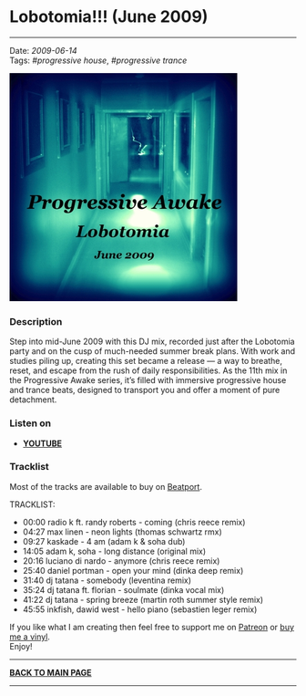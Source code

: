 # Lobotomia!!! (June 2009)

----

Date: *2009-06-14*  
Tags: *#progressive house*, *#progressive trance*      

[![Shivioua - Lobotomia!!! (June 2009)](./images/lobotomia-june-2009.jpg)](https://youtu.be/8Utd1gg3zlM)

### Description

Step into mid-June 2009 with this DJ mix, recorded just after the Lobotomia party and on the cusp of much-needed summer break plans. With work and studies piling up, creating this set became a release — a way to breathe, reset, and escape from the rush of daily responsibilities. As the 11th mix in the Progressive Awake series, it’s filled with immersive progressive house and trance beats, designed to transport you and offer a moment of pure detachment.

### Listen on

* [**YOUTUBE**](https://youtu.be/8Utd1gg3zlM)  

<!-- 
[**Download MP3 (49MB, 53min)**](https://1drv.ms/u/s!Alo3H0XlzdZxgTvckXSa7o0rIdw4?e=eT3Ial)  
-->

### Tracklist

Most of the tracks are available to buy on <a href="http://beatport.com" target="_blank">Beatport</a>.  

TRACKLIST:  

* 00:00 radio k ft. randy roberts - coming (chris reece remix)   
* 04:27 max linen - neon lights (thomas schwartz rmx)  
* 09:27 kaskade - 4 am (adam k & soha dub)  
* 14:05 adam k, soha - long distance (original mix)  
* 20:16 luciano di nardo - anymore (chris reece remix)  
* 25:40 daniel portman - open your mind (dinka deep remix)  
* 31:40 dj tatana - somebody (leventina remix)  
* 35:24 dj tatana ft. florian - soulmate (dinka vocal mix)  
* 41:22 dj tatana - spring breeze (martin roth summer style remix)  
* 45:55 inkfish, dawid west - hello piano (sebastien leger remix)  

If you like what I am creating then feel free to support me on [Patreon](https://www.patreon.com/shivioua) or [buy me a vinyl](https://www.buymeacoffee.com/shivioua).  
Enjoy!  


----

[**BACK TO MAIN PAGE**](./README.md)

---- 
